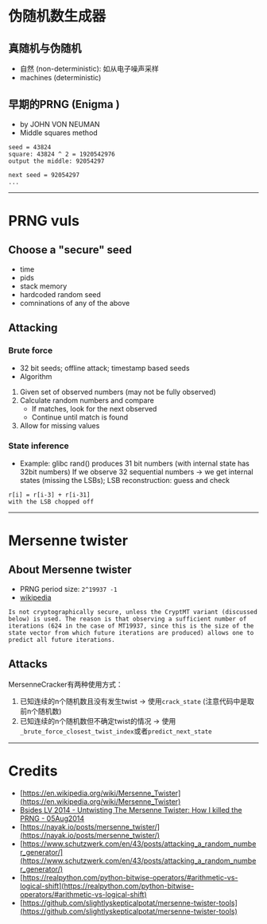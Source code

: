# 伪随机数生成器
## 真随机与伪随机
- 自然 (non-deterministic): 如从电子噪声采样
- machines (deterministic)
## 早期的PRNG (Enigma )
- by JOHN VON NEUMAN
- Middle squares method
```
seed = 43824
square: 43824 ^ 2 = 1920542976
output the middle: 92054297

next seed = 92054297
...
```

------
# PRNG vuls
## Choose a "secure" seed
- time
- pids
- stack memory
- hardcoded random seed
- comninations of any of the above
## Attacking
### Brute force
- 32 bit seeds; offline attack; timestamp based seeds
- Algorithm
1. Given set of observed numbers (may not be fully observed)
2. Calculate random numbers and compare
    * If matches, look for the next observed
    * Continue until match is found
3. Allow for missing values

### State inference
- Example:  glibc rand() produces 31 bit numbers (with internal state has 32bit numbers)
If we observe 32 sequential numbers -> we get internal states (missing the LSBs); LSB reconstruction: guess and check
```
r[i] = r[i-3] + r[i-31]
with the LSB chopped off
```

------
# Mersenne twister
## About Mersenne twister
- PRNG period size: `2^19937 -1` 
- [wikipedia](https://en.wikipedia.org/wiki/Mersenne_Twister)
```
Is not cryptographically secure, unless the CryptMT variant (discussed below) is used. The reason is that observing a sufficient number of iterations (624 in the case of MT19937, since this is the size of the state vector from which future iterations are produced) allows one to predict all future iterations.
```
## Attacks
MersenneCracker有两种使用方式：
1. 已知连续的n个随机数且没有发生twist -> 使用`crack_state` (注意代码中是取前n个随机数)
2. 已知连续的n个随机数但不确定twist的情况 -> 使用`_brute_force_closest_twist_index`或者`predict_next_state`

------
# Credits
- [https://en.wikipedia.org/wiki/Mersenne_Twister](https://en.wikipedia.org/wiki/Mersenne_Twister)
- [Bsides LV 2014 - Untwisting The Mersenne Twister: How I killed the PRNG - 05Aug2014](https://www.youtube.com/watch?v=f841Y7d3oDo&list=PLcO_vga2cLLu0PFSrJ8nsO92YBdC2lqwm&index=1)
- [https://nayak.io/posts/mersenne_twister/](https://nayak.io/posts/mersenne_twister/)
- [https://www.schutzwerk.com/en/43/posts/attacking_a_random_number_generator/](https://www.schutzwerk.com/en/43/posts/attacking_a_random_number_generator/)
- [https://realpython.com/python-bitwise-operators/#arithmetic-vs-logical-shift](https://realpython.com/python-bitwise-operators/#arithmetic-vs-logical-shift)
- [https://github.com/slightlyskepticalpotat/mersenne-twister-tools](https://github.com/slightlyskepticalpotat/mersenne-twister-tools)
